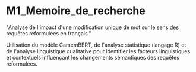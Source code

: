 # M1_Memoire_de_recherche
"Analyse de l'impact d'une modification unique de mot sur le sens des requêtes reformulées en français."

Utilisation du modèle CamemBERT, de l'analyse statistique (langage R) et de l'analyse linguistique qualitative pour identifier les facteurs linguistiques et contextuels influençant les changements sémantiques des requêtes reformulées.
